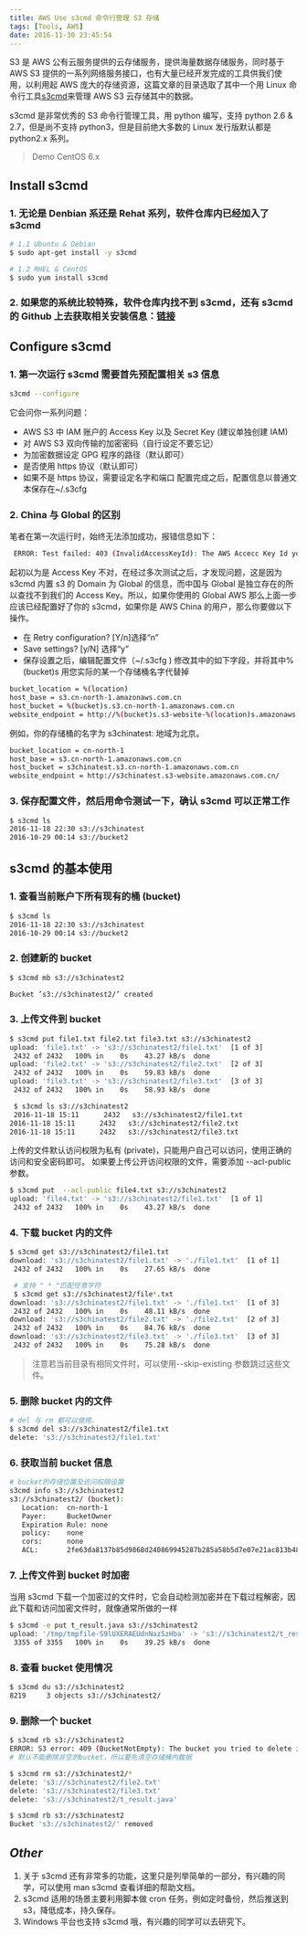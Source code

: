 ```yaml
---
title: AWS Use s3cmd 命令行管理 S3 存储
tags: [Tools, AWS]
date: 2016-11-30 23:45:54
---
```



S3 是 AWS 公有云服务提供的云存储服务，提供海量数据存储服务，同时基于 AWS S3 提供的一系列网络服务接口，也有大量已经开发完成的工具供我们使用，以利用起 AWS 庞大的存储资源，这篇文章的目录选取了其中一个用 Linux 命令行工具[s3cmd](http://s3tools.org)来管理 AWS S3 云存储其中的数据。

s3cmd 是非常优秀的 S3 命令行管理工具，用 python 编写，支持 python 2.6 & 2.7，但是尚不支持 python3，但是目前绝大多数的 Linux 发行版默认都是 python2.x 系列。

> Demo CentOS 6.x

## **Install s3cmd**

### 1. 无论是 Denbian 系还是 Rehat 系列，软件仓库内已经加入了 s3cmd

```bash
# 1.1 Ubuntu & Debian
$ sudo apt-get install -y s3cmd

# 1.2 RHEL & CentOS
$ sudo yum install s3cmd
```

### 2. 如果您的系统比较特殊，软件仓库内找不到 s3cmd，还有 s3cmd 的 Github 上去获取相关安装信息：[链接](https://github.com/s3tools/s3cmd)

## **Configure s3cmd**

### 1. 第一次运行 s3cmd 需要首先预配置相关 s3 信息

```bash
s3cmd --configure
```

它会问你一系列问题：

- AWS S3 中 IAM 账户的 Access Key 以及 Secret Key (建议单独创建 IAM)
- 对 AWS S3 双向传输的加密密码（自行设定不要忘记）
- 为加密数据设定 GPG 程序的路径（默认即可）
- 是否使用 https 协议（默认即可）
- 如果不是 https 协议，需要设定名字和端口
  配置完成之后，配置信息以普通文本保存在~/.s3cfg

### 2. China 与 Global 的区别

笔者在第一次运行时，始终无法添加成功，报错信息如下：

```bash
 ERROR: Test failed: 403 (InvalidAccessKeyId): The AWS Accecc Key Id you provided does not exist in our records.
```

起初以为是 Access Key 不对，在经过多次测试之后，才发现问题，这是因为 s3cmd 内置 s3 的 Domain 为 Global 的信息，而中国与 Global 是独立存在的所以查找不到我们的 Access Key。所以，如果你使用的 Global AWS 那么上面一步应该已经配置好了你的 s3cmd，如果你是 AWS China 的用户，那么你要做以下操作。

- 在 Retry configuration? [Y/n]选择“n”
- Save settings? [y/N] 选择“y”
- 保存设置之后，编辑配置文件（~/.s3cfg ) 修改其中的如下字段，并将其中%(bucket)s 用您实际的某一个存储桶名字代替掉

```bash
bucket_location = %(location)
host_base = s3.cn-north-1.amazonaws.com.cn
host_bucket = %(bucket)s.s3.cn-north-1.amazonaws.com.cn
website_endpoint = http://%(bucket)s.s3-website-%(location)s.amazonaws.com.cn/
```

例如，你的存储桶的名字为 s3chinatest: 地域为北京。

```bash
bucket_location = cn-north-1
host_base = s3.cn-north-1.amazonaws.com.cn
host_bucket = s3chinatest.s3.cn-north-1.amazonaws.com.cn
website_endpoint = http://s3chinatest.s3-website.amazonaws.com.cn/
```

### 3. 保存配置文件，然后用命令测试一下，确认 s3cmd 可以正常工作

```bash
$ s3cmd ls
2016-11-18 22:30 s3://s3chinatest
2016-10-29 00:14 s3://bucket2
```

## **s3cmd 的基本使用**

### 1. 查看当前账户下所有现有的桶 (bucket)

```bash
$ s3cmd ls
2016-11-18 22:30 s3://s3chinatest
2016-10-29 00:14 s3://bucket2
```

### 2. 创建新的 bucket

```bash
$ s3cmd mb s3://s3chinatest2

Bucket ’s3://s3chinatest2/’ created
```

### 3. 上传文件到 bucket

```bash
$ s3cmd put file1.txt file2.txt file3.txt s3://s3chinatest2
upload: 'file1.txt' -> 's3://s3chinatest2/file1.txt'  [1 of 3]
 2432 of 2432   100% in    0s    43.27 kB/s  done
upload: 'file2.txt' -> 's3://s3chinatest2/file2.txt'  [2 of 3]
 2432 of 2432   100% in    0s    59.83 kB/s  done
upload: 'file3.txt' -> 's3://s3chinatest2/file3.txt'  [3 of 3]
 2432 of 2432   100% in    0s    58.93 kB/s  done

 $ s3cmd ls s3://s3chinatest2
 2016-11-18 15:11      2432   s3://s3chinatest2/file1.txt
2016-11-18 15:11      2432   s3://s3chinatest2/file2.txt
2016-11-18 15:11      2432   s3://s3chinatest2/file3.txt
```

上传的文件默认访问权限为私有 (private)，只能用户自己可以访问，使用正确的访问和安全密码即可。
如果要上传公开访问权限的文件，需要添加 --acl-public 参数。

```bash
$ s3cmd put  --acl-public file4.txt s3://s3chinatest2
upload: 'file4.txt' -> 's3://s3chinatest2/file1.txt'  [1 of 1]
 2432 of 2432   100% in    0s    43.27 kB/s  done
```

### 4. 下载 bucket 内的文件

```bash
$ s3cmd get s3://s3chinatest2/file1.txt
download: 's3://s3chinatest2/file1.txt' -> './file1.txt'  [1 of 1]
 2432 of 2432   100% in    0s    27.65 kB/s  done

 # 支持 " * "匹配任意字符
 $ s3cmd get s3://s3chinatest2/file*.txt
download: 's3://s3chinatest2/file1.txt' -> './file1.txt'  [1 of 3]
 2432 of 2432   100% in    0s    48.11 kB/s  done
download: 's3://s3chinatest2/file2.txt' -> './file2.txt'  [2 of 3]
 2432 of 2432   100% in    0s    84.76 kB/s  done
download: 's3://s3chinatest2/file3.txt' -> './file3.txt'  [3 of 3]
 2432 of 2432   100% in    0s    75.28 kB/s  done
```

> 注意若当前目录有相同文件时，可以使用--skip-existing 参数跳过这些文件。

### 5. 删除 bucket 内的文件

```bash
# del 与 rm 都可以使用.
$ s3cmd del s3://s3chinatest2/file1.txt
delete: 's3://s3chinatest2/file1.txt'
```

### 6. 获取当前 bucket 信息

```bash
# bucket的存储位置及访问权限设置
s3cmd info s3://s3chinatest2
s3://s3chinatest2/ (bucket):
   Location:  cn-north-1
   Payer:     BucketOwner
   Expiration Rule: none
   policy:    none
   cors:      none
   ACL:       2fe63da8137b85d9868d240869945287b285a58b5d7e07e21ac813b486dcabea: FULL_CONTROL
```

### 7. 上传文件到 bucket 时加密

当用 s3cmd 下载一个加密过的文件时，它会自动检测加密并在下载过程解密，因此下载和访问加密文件时，就像通常所做的一样

```bash
$ s3cmd -e put t_result.java s3://s3chinatest2
upload: '/tmp/tmpfile-S9lUXERAEUdnNaz5zHba' -> 's3://s3chinatest2/t_result.java'  [1 of 1]
 3355 of 3355   100% in    0s    39.25 kB/s  done
```

### 8. 查看 bucket 使用情况

```bash
$ s3cmd du s3://s3chinatest2
8219     3 objects s3://s3chinatest2/
```

### 9. 删除一个 bucket

```bash
$ s3cmd rb s3://s3chinatest2
ERROR: S3 error: 409 (BucketNotEmpty): The bucket you tried to delete is not empty
# 默认不能删除非空的bucket，所以要先清空存储桶内数据

$ s3cmd rm s3://s3chinatest2/*
delete: 's3://s3chinatest2/file2.txt'
delete: 's3://s3chinatest2/file3.txt'
delete: 's3://s3chinatest2/t_result.java'

$ s3cmd rb s3://s3chinatest2
Bucket 's3://s3chinatest2/' removed
```

## *Other*

  1. 关于 s3cmd 还有非常多的功能，这里只是列举简单的一部分，有兴趣的同学，可以使用 man s3cmd 查看详细的帮助文档。
  2. s3cmd 适用的场景主要利用脚本做 cron 任务，例如定时备份，然后推送到 s3，降低成本，持久保存。
  3. Windows 平台也支持 s3cmd 哦，有兴趣的同学可以去研究下。
